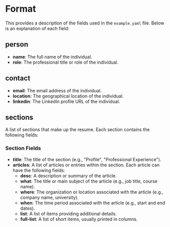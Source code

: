 # Format

This provides a description of the fields used in the `example.yaml` file. Below is an explanation of each field:

## person

- **name**: The full name of the individual.
- **role**: The professional title or role of the individual.

## contact

- **email**: The email address of the individual.
- **location**: The geographical location of the individual.
- **linkedin**: The LinkedIn profile URL of the individual.

## sections

A list of sections that make up the resume. Each section contains the following fields:

### Section Fields

- **title**: The title of the section (e.g., "Profile", "Professional Experience").
- **articles**: A list of articles or entries within the section. Each article can have the following fields:
  - **desc**: A description or summary of the article.
  - **what**: The title or main subject of the article (e.g., job title, course name).
  - **where**: The organization or location associated with the article (e.g., company name, university).
  - **when**: The time period associated with the article (e.g., start and end dates).
  - **list**: A list of items providing additional details.
  - **full-list**: A list of short items, usually printed in columns.
